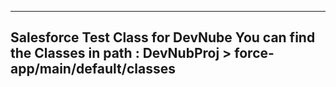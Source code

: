 ---------------------------------------------------------------------------
Salesforce Test Class for DevNube
You can find the Classes in path : DevNubProj > force-app/main/default/classes
---------------------------------------------------------------------------
